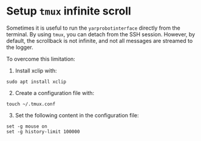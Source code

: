 # Setup `tmux` infinite scroll

Sometimes it is useful to run the `yarprobotinterface` directly from the terminal. By using `tmux`, you can detach from the SSH session. However, by default, the scrollback is not infinite, and not all messages are streamed to the logger.

To overcome this limitation:

1. Install xclip with:
  ```console
  sudo apt install xclip
  ```
2. Create a configuration file with:
  ```console
  touch ~/.tmux.conf
  ```
3. Set the following content in the configuration file:
  ```
  set -g mouse on
  set -g history-limit 100000
  ```
